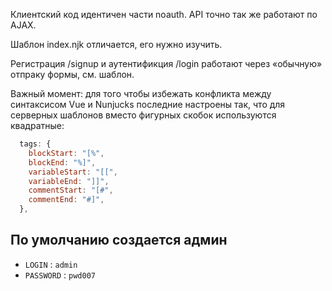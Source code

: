 Клиентский код идентичен части noauth.
API точно так же работают по AJAX.

Шаблон index.njk отличается, его нужно изучить.

Регистрация /signup и аутентификция /login работают через «обычную» отпраку формы, см. шаблон.

Важный момент: для того чтобы избежать конфликта между синтаксисом Vue и Nunjucks последние настроены так, что для серверных шаблонов вместо фигурных скобок используются квадратные:

```js
  tags: {
    blockStart: "[%",
    blockEnd: "%]",
    variableStart: "[[",
    variableEnd: "]]",
    commentStart: "[#",
    commentEnd: "#]",
  },
```

## По умолчанию создается админ

- `LOGIN` : `admin`
- `PASSWORD` : `pwd007`
